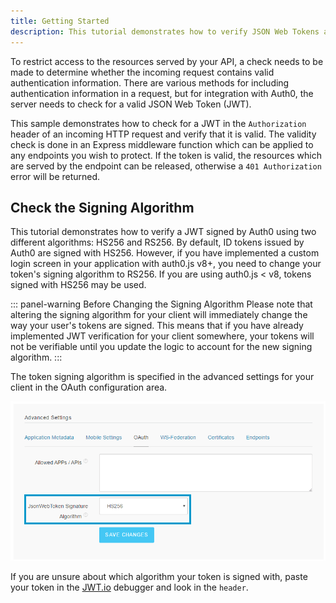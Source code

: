 ```yaml
---
title: Getting Started
description: This tutorial demonstrates how to verify JSON Web Tokens and protect endpoints in an Express API
---
```


To restrict access to the resources served by your API, a check needs to be made to determine whether the incoming request contains valid authentication information. There are various methods for including authentication information in a request, but for integration with Auth0, the server needs to check for a valid JSON Web Token (JWT).

This sample demonstrates how to check for a JWT in the `Authorization` header of an incoming HTTP request and verify that it is valid. The validity check is done in an Express middleware function which can be applied to any endpoints you wish to protect. If the token is valid, the resources which are served by the endpoint can be released, otherwise a `401 Authorization` error will be returned.

## Check the Signing Algorithm

This tutorial demonstrates how to verify a JWT signed by Auth0 using two different algorithms: HS256 and RS256. By default, ID tokens issued by Auth0 are signed with HS256. However, if you have implemented a custom login screen in your application with auth0.js v8+, you need to change your token's signing algorithm to RS256. If you are using auth0.js < v8, tokens signed with HS256 may be used.

::: panel-warning Before Changing the Signing Algorithm
Please note that altering the signing algorithm for your client will immediately change the way your user's tokens are signed. This means that if you have already implemented JWT verification for your client somewhere, your tokens will not be verifiable until you update the logic to account for the new signing algorithm.
:::

The token signing algorithm is specified in the advanced settings for your client in the OAuth configuration area.

![Configure JWT Signature Algorithm as HS256](/media/articles/server-apis/aspnet-core-webapi/jwt-signature-hs256.png)

If you are unsure about which algorithm your token is signed with, paste your token in the [JWT.io](https://jwt.io) debugger and look in the `header`.


